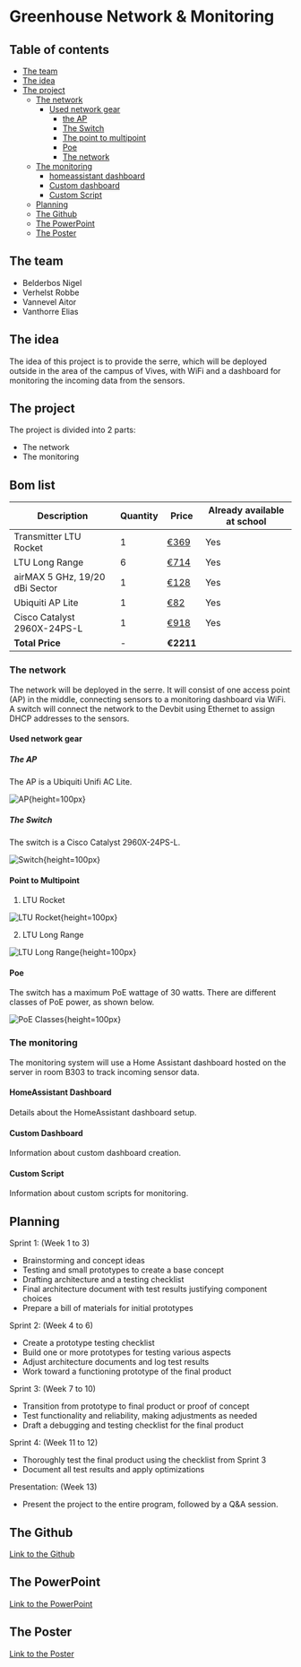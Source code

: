 # Greenhouse Network & Monitoring

## Table of contents
- [The team](#the-team)
- [The idea](#the-idea)
- [The project](#the-project)
  * [The network](#the-network)
    + [Used network gear](#used-network-gear)
      - [the AP](#the-ap)
      - [The Switch](#the-switch)
      - [The point to multipoint](#the-point-to-multipoint)
      - [Poe](#poe)
      - [The network](#the-network-1)
  * [The monitoring](#the-monitoring)
    + [homeassistant dashboard](#homeassistant-dashboard)
    + [Custom dashboard](#custom-dashboard)
    + [Custom Script](#custom-script)
  * [Planning](#planning)
  * [The Github](#the-github)
  * [The PowerPoint](#the-powerpoint)
  * [The Poster](#the-poster)

## The team
- Belderbos Nigel
- Verhelst Robbe
- Vannevel Aitor
- Vanthorre Elias

## The idea
The idea of this project is to provide the serre, which will be deployed outside in the area of the campus of Vives, with WiFi and a dashboard for monitoring the incoming data from the sensors.

## The project

The project is divided into 2 parts:
- The network
- The monitoring

## Bom list

| Description | Quantity | Price | Already available at school |
|-------------|----------|-------|----------------------------|
| Transmitter LTU Rocket | 1 | [€369](https://eu.store.ui.com/eu/en/collections/uisp-wireless-ltu-5-ghz-basestation/products/ltu-rocket) | Yes |
| LTU Long Range | 6 | [€714](https://eu.store.ui.com/eu/en/collections/uisp-wireless-ltu-5-ghz-client-long-range/products/ltu-lr) | Yes |
| airMAX 5 GHz, 19/20 dBi Sector | 1 | [€128](https://eu.store.ui.com/eu/en/collections/uisp-wireless-antennas-sector/products/am-5g2?variant=am-5g19-120) | Yes |
| Ubiquiti AP Lite | 1 | [€82](https://eu.store.ui.com/eu/en/products/uap-ac-lite) | Yes |
| Cisco Catalyst 2960X-24PS-L | 1 | [€918](https://www.cisco.com/c/en/us/products/collateral/switches/catalyst-2960-x-series-switches/datasheet-c78-729232.html) | Yes |
| **Total Price** | - | **€2211** |

### The network

The network will be deployed in the serre. It will consist of one access point (AP) in the middle, connecting sensors to a monitoring dashboard via WiFi. A switch will connect the network to the Devbit using Ethernet to assign DHCP addresses to the sensors.

#### Used network gear

##### The AP
The AP is a Ubiquiti Unifi AC Lite.

![AP](<foto's/ac lite.png>){height=100px}

##### The Switch
The switch is a Cisco Catalyst 2960X-24PS-L.

![Switch](<foto's/cisco catalyst 2960x.png>){height=100px}

#### Point to Multipoint
1. LTU Rocket

![LTU Rocket](<foto's/LTU rocket.png>){height=100px}

2. LTU Long Range

![LTU Long Range](<foto's/LTU long range.png>){height=100px}

#### Poe
The switch has a maximum PoE wattage of 30 watts. There are different classes of PoE power, as shown below.

![PoE Classes](<foto's/Poe classes.png>){height=100px}

### The monitoring

The monitoring system will use a Home Assistant dashboard hosted on the server in room B303 to track incoming sensor data.

#### HomeAssistant Dashboard
Details about the HomeAssistant dashboard setup.

#### Custom Dashboard
Information about custom dashboard creation.

#### Custom Script
Information about custom scripts for monitoring.

## Planning

Sprint 1: (Week 1 to 3)
- Brainstorming and concept ideas
- Testing and small prototypes to create a base concept
- Drafting architecture and a testing checklist
- Final architecture document with test results justifying component choices
- Prepare a bill of materials for initial prototypes

Sprint 2: (Week 4 to 6)
- Create a prototype testing checklist
- Build one or more prototypes for testing various aspects
- Adjust architecture documents and log test results
- Work toward a functioning prototype of the final product

Sprint 3: (Week 7 to 10)
- Transition from prototype to final product or proof of concept
- Test functionality and reliability, making adjustments as needed
- Draft a debugging and testing checklist for the final product

Sprint 4: (Week 11 to 12)
- Thoroughly test the final product using the checklist from Sprint 3
- Document all test results and apply optimizations

Presentation: (Week 13)
- Present the project to the entire program, followed by a Q&A session.

## The Github
[Link to the Github](https://github.com/vives-project-xp/GreenhouseNetwork-Monitoring)

## The PowerPoint
[Link to the PowerPoint]()

## The Poster
[Link to the Poster]()
